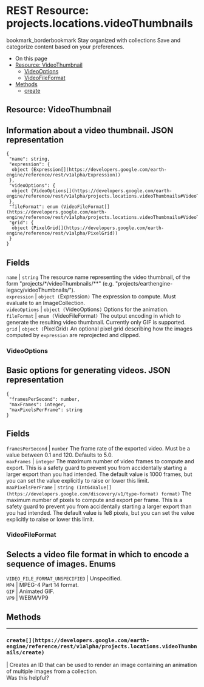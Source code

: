  
#  REST Resource: projects.locations.videoThumbnails 
bookmark_borderbookmark Stay organized with collections  Save and categorize content based on your preferences.
  * On this page
  * [Resource: VideoThumbnail](https://developers.google.com/earth-engine/reference/rest/v1alpha/projects.locations.videoThumbnails#resource:-videothumbnail)
    * [VideoOptions](https://developers.google.com/earth-engine/reference/rest/v1alpha/projects.locations.videoThumbnails#videooptions)
    * [VideoFileFormat](https://developers.google.com/earth-engine/reference/rest/v1alpha/projects.locations.videoThumbnails#videofileformat)
  * [Methods](https://developers.google.com/earth-engine/reference/rest/v1alpha/projects.locations.videoThumbnails#methods)
    * [create](https://developers.google.com/earth-engine/reference/rest/v1alpha/projects.locations.videoThumbnails#create)


## Resource: VideoThumbnail
Information about a video thumbnail.
JSON representation  
---  
```
{
 "name": string,
 "expression": {
  object (Expression[](https://developers.google.com/earth-engine/reference/rest/v1alpha/Expression))
 },
 "videoOptions": {
  object (VideoOptions[](https://developers.google.com/earth-engine/reference/rest/v1alpha/projects.locations.videoThumbnails#VideoThumbnail.VideoOptions))
 },
 "fileFormat": enum (VideoFileFormat[](https://developers.google.com/earth-engine/reference/rest/v1alpha/projects.locations.videoThumbnails#VideoThumbnail.VideoFileFormat)),
 "grid": {
  object (PixelGrid[](https://developers.google.com/earth-engine/reference/rest/v1alpha/PixelGrid))
 }
}
```
  
Fields  
---  
`name` |  `string` The resource name representing the video thumbnail, of the form "projects/*/videoThumbnails/**" (e.g. "projects/earthengine-legacy/videoThumbnails/").  
`expression` |  `object (`Expression[](https://developers.google.com/earth-engine/reference/rest/v1alpha/Expression)`)` The expression to compute. Must evaluate to an ImageCollection.  
`videoOptions` |  `object (`VideoOptions[](https://developers.google.com/earth-engine/reference/rest/v1alpha/projects.locations.videoThumbnails#VideoThumbnail.VideoOptions)`)` Options for the animation.  
`fileFormat` |  `enum (`VideoFileFormat[](https://developers.google.com/earth-engine/reference/rest/v1alpha/projects.locations.videoThumbnails#VideoThumbnail.VideoFileFormat)`)` The output encoding in which to generate the resulting video thumbnail. Currently only GIF is supported.  
`grid` |  `object (`PixelGrid[](https://developers.google.com/earth-engine/reference/rest/v1alpha/PixelGrid)`)` An optional pixel grid describing how the images computed by `expression` are reprojected and clipped.  
### VideoOptions
Basic options for generating videos.
JSON representation  
---  
```
{
 "framesPerSecond": number,
 "maxFrames": integer,
 "maxPixelsPerFrame": string
}
```
  
Fields  
---  
`framesPerSecond` |  `number` The frame rate of the exported video. Must be a value between 0.1 and 120. Defaults to 5.0.  
`maxFrames` |  `integer` The maximum number of video frames to compute and export. This is a safety guard to prevent you from accidentally starting a larger export than you had intended. The default value is 1000 frames, but you can set the value explicitly to raise or lower this limit.  
`maxPixelsPerFrame` |  `string (Int64Value[](https://developers.google.com/discovery/v1/type-format) format)` The maximum number of pixels to compute and export per frame. This is a safety guard to prevent you from accidentally starting a larger export than you had intended. The default value is 1e8 pixels, but you can set the value explicitly to raise or lower this limit.  
### VideoFileFormat
Selects a video file format in which to encode a sequence of images.
Enums  
---  
`VIDEO_FILE_FORMAT_UNSPECIFIED` | Unspecified.  
`MP4` | MPEG-4 Part 14 format.  
`GIF` | Animated GIF.  
`VP9` | WEBM/VP9  
## Methods  
---  
### `create[](https://developers.google.com/earth-engine/reference/rest/v1alpha/projects.locations.videoThumbnails/create)`
|  Creates an ID that can be used to render an image containing an animation of multiple images from a collection.  
Was this helpful?
